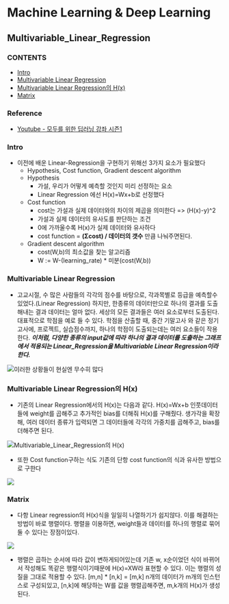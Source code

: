 Machine Learning & Deep Learning
===================================
Multivariable_Linear_Regression
------------------------------------

### CONTENTS
* [Intro](#Intro)
* [Multivariable Linear Regression](#multivarable-linear-regression)  
* [Multivariable Linear Regression의 H(x)](#multivariable-linear-regression의-h(x))
* [Matrix](#matrix)

### Reference
* [Youtube - 모두를 위한 딥러닝 강좌 시즌1](https://www.youtube.com/watch?v=BS6O0zOGX4E&list=PLlMkM4tgfjnLSOjrEJN31gZATbcj_MpUm&index=1)

### Intro
* 이전에 배운 Linear-Regression을 구현하기 위해선 3가지 요소가 필요했다
  * Hypothesis, Cost function, Gradient descent algorithm
  * Hypothesis
    * 가설, 우리가 어떻게 예측할 것인지 미리 선정하는 요소
    * Linear Regression 에선 H(x)=Wx+b로 선정했다
  * Cost function
    * cost는 가설과 실제 데이터와의 차이의 제곱을 의미한다 => (H(x)-y)^2
    * 가설과 실제 데이터의 유사도를 판단하는 조건
    * 0에 가까울수록 H(x)가 실제 데이터와 유사하다
    * cost function = **(Σcost) / 데이터의 갯수** 만큼 나눠주면된다.
  * Gradient descent algorithm
    * cost(W,b)의 최소값을 찾는 알고리즘
    * W := W-(learning_rate) * 미분(cost(W,b))

### Multivariable Linear Regression
* 고교시절, 수 많은 사람들의 각각의 점수를 바탕으로, 각과목별로 등급을 예측할수 있었다.(Linear Regression) 하지만, 한종류의 데이터만으로 하나의 결과를 도출해내는 결과 데이터는 얼마 없다.
세상의 모든 결과들은 여러 요소로부터 도출된다.
대표적으로 학점을 예로 들 수 있다. 학점을 산출할 때, 중간 기말고사 와 같은 정기고사에, 프로젝트, 실습점수까지, 하나의 학점이 도출되는데는 여러 요소들이 작용한다.
***이처럼, 다양한 종류의 input값에 따라 하나의 결과 데이터를 도출하는 그래프에서 적용되는 Linear_Regression을 Multivariable Linear Regression이라한다.***

![이러한 상황들이 현실엔 무수히 많다](https://blogfiles.pstatic.net/MjAxODA4MjZfMTk5/MDAxNTM1Mjc3OTM2Mzc1.OMxjUWSxHuxhq9rYElkhe3ohXGdLbFljikiTuwed2UYg.1fV_fw8lGuE_zNhtYx4lgUfQB3sKnJRL5jhojLkVvakg.PNG.npqfr123/image.png?type=w1)

### Multivariable Linear Regression의 H(x)
* 기존의 Linear Regression에서의 H(x)는 다음과 같다.
H(x)=Wx+b
인풋데이터들에 weight를 곱해주고 추가적인 bias를 더해줘 H(x)를 구해줬다. 생가각을 확장해, 여러 데이터 종류가 입력되면 그 데이터들에 각각의 가중치를 곱해주고, bias를 더해주면 된다.

![Multivariable_Linear_Regression의 H(x) ](https://blogfiles.pstatic.net/MjAxODA4MjZfODAg/MDAxNTM1Mjg1NTU0MjQw.kfWX_S1GmY6g2Wnk30ZU2IZwvcZjgNJNme240zR6vt0g.MHfNdWbWFx1fBesDh0RHzZe9FpZCbAUf3ICigUmwfkAg.PNG.npqfr123/image.png?type=w1)

 * 또한 Cost function구하는 식도 기존의 단항 cost function의 식과 유사한 방법으로 구한다

![](https://blogfiles.pstatic.net/MjAxODA4MjZfMjMz/MDAxNTM1Mjg1NjM1MDI1.BNRcsOWIzWumghzzPYoV-kzs_CQNA519L6audie6iJ4g.X_oss52Tav9jDVKpB6-nYhCpAtwXWKK9Nsd8IffzzMIg.PNG.npqfr123/image.png?type=w1)

### Matrix
* 다항 Linear regression의 H(x)식을 일일히 나열하기가 쉽지않다. 이를 해결하는 방법이 바로 행렬이다. 행렬을 이용하면, weight들과 데이터를 하나의 행렬로 묶어둘 수 있다는 장점이있다.

![](https://blogfiles.pstatic.net/MjAxODA4MjZfMjQ1/MDAxNTM1Mjg3NDQzMDMw.x6DdQrgr8-9Of1f7hrU_Q4qDARkSeuZ2XXga5QiAn-8g.2kD3vkYdTicQothe70l05FUwxLJey7tWd0kabZ7JGMQg.PNG.npqfr123/image.png?type=w1)

* 행렬은 곱하는 순서에 따라 값이 변하게되어있는데 기존 w, x순이었던 식이 바뀌어서 작성해도 똑같은 행렬식이기때문에 H(x)=XW라 표현할 수 있다. 이는 행렬의 성질을 그대로 적용할 수 있다.
[m,n] * [n,k] = [m,k]
n개의 데이터가 m개의 인스턴스로 구성되있고, [n,k]에 해당하는 W를 값을 행렬곱해주면, m,k개의 H(x)가 생성된다.
